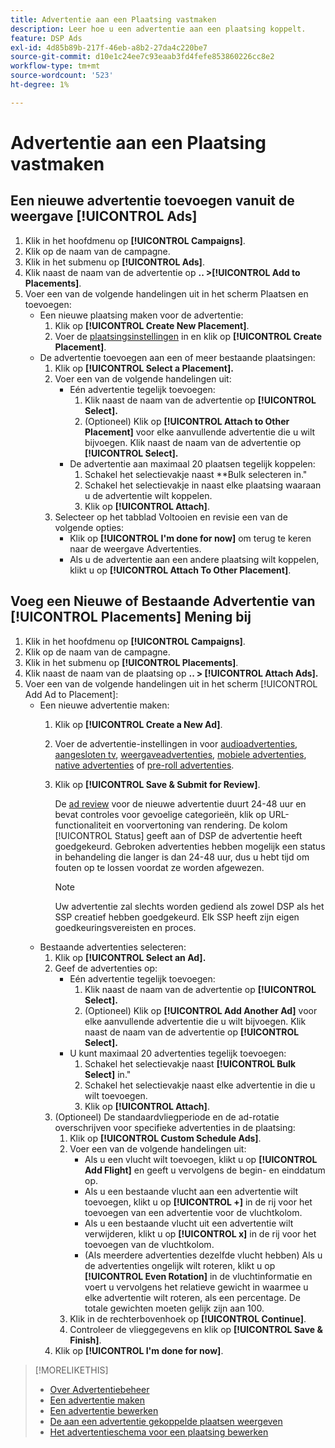 ```yaml
---
title: Advertentie aan een Plaatsing vastmaken
description: Leer hoe u een advertentie aan een plaatsing koppelt.
feature: DSP Ads
exl-id: 4d85b89b-217f-46eb-a8b2-27da4c220be7
source-git-commit: d10e1c24ee7c93eaab3fd4fefe853860226cc8e2
workflow-type: tm+mt
source-wordcount: '523'
ht-degree: 1%

---
```


# Advertentie aan een Plaatsing vastmaken

## Een nieuwe advertentie toevoegen vanuit de weergave [!UICONTROL Ads]

1. Klik in het hoofdmenu op **[!UICONTROL Campaigns]**.
1. Klik op de naam van de campagne.
1. Klik in het submenu op **[!UICONTROL Ads]**.
1. Klik naast de naam van de advertentie op **.. >[!UICONTROL Add to Placements]**.
1. Voer een van de volgende handelingen uit in het scherm Plaatsen en toevoegen:
   * Een nieuwe plaatsing maken voor de advertentie:
      1. Klik op **[!UICONTROL Create New Placement]**.
      1. Voer de [plaatsingsinstellingen](/help/dsp/campaign-management/placements/placement-settings.md) in en klik op **[!UICONTROL Create Placement]**.
   * De advertentie toevoegen aan een of meer bestaande plaatsingen:
      1. Klik op **[!UICONTROL Select a Placement].**
      1. Voer een van de volgende handelingen uit:
         * Eén advertentie tegelijk toevoegen:
            1. Klik naast de naam van de advertentie op **[!UICONTROL Select].**
            1. (Optioneel) Klik op **[!UICONTROL Attach to Other Placement]** voor elke aanvullende advertentie die u wilt bijvoegen. Klik naast de naam van de advertentie op **[!UICONTROL Select].**
         * De advertentie aan maximaal 20 plaatsen tegelijk koppelen:
            1. Schakel het selectievakje naast **Bulk selecteren in.&quot;
            1. Schakel het selectievakje in naast elke plaatsing waaraan u de advertentie wilt koppelen.
            1. Klik op **[!UICONTROL Attach]**.
      1. Selecteer op het tabblad Voltooien en revisie een van de volgende opties:
         * Klik op **[!UICONTROL I'm done for now]** om terug te keren naar de weergave Advertenties.
         * Als u de advertentie aan een andere plaatsing wilt koppelen, klikt u op **[!UICONTROL Attach To Other Placement]**.

## Voeg een Nieuwe of Bestaande Advertentie van [!UICONTROL Placements] Mening bij

1. Klik in het hoofdmenu op **[!UICONTROL Campaigns]**.
1. Klik op de naam van de campagne.
1. Klik in het submenu op **[!UICONTROL Placements]**.
1. Klik naast de naam van de plaatsing op **.. > [!UICONTROL Attach Ads].**
1. Voer een van de volgende handelingen uit in het scherm [!UICONTROL Add Ad to Placement]:
   * Een nieuwe advertentie maken:
      1. Klik op **[!UICONTROL Create a New Ad]**.
      1. Voer de advertentie-instellingen in voor [audioadvertenties](ad-settings-audio.md), [aangesloten tv](ad-settings-connected-tv.md), [weergaveadvertenties](ad-settings-display.md), [mobiele advertenties](ad-settings-mobile.md), [native advertenties](ad-settings-native.md) of [pre-roll advertenties](ad-settings-pre-roll.md).
      1. Klik op **[!UICONTROL Save & Submit for Review]**.

         De [ad review](ad-about.md) voor de nieuwe advertentie duurt 24-48 uur en bevat controles voor gevoelige categorieën, klik op URL-functionaliteit en voorvertoning van rendering. De kolom [!UICONTROL Status] geeft aan of DSP de advertentie heeft goedgekeurd. Gebroken advertenties hebben mogelijk een status in behandeling die langer is dan 24-48 uur, dus u hebt tijd om fouten op te lossen voordat ze worden afgewezen.

         >[!NOTE]
         >
         >Uw advertentie zal slechts worden gediend als zowel DSP als het SSP creatief hebben goedgekeurd. Elk SSP heeft zijn eigen goedkeuringsvereisten en proces.
   * Bestaande advertenties selecteren:
      1. Klik op **[!UICONTROL Select an Ad].**
      1. Geef de advertenties op:
         * Eén advertentie tegelijk toevoegen:
            1. Klik naast de naam van de advertentie op **[!UICONTROL Select].**
            1. (Optioneel) Klik op **[!UICONTROL Add Another Ad]** voor elke aanvullende advertentie die u wilt bijvoegen. Klik naast de naam van de advertentie op **[!UICONTROL Select].**
         * U kunt maximaal 20 advertenties tegelijk toevoegen:
            1. Schakel het selectievakje naast **[!UICONTROL Bulk Select]** in.&quot;
            1. Schakel het selectievakje naast elke advertentie in die u wilt toevoegen.
            1. Klik op **[!UICONTROL Attach]**.
      1. (Optioneel) De standaardvliegperiode en de ad-rotatie overschrijven voor specifieke advertenties in de plaatsing:
         1. Klik op **[!UICONTROL Custom Schedule Ads]**.
         1. Voer een van de volgende handelingen uit:
            * Als u een vlucht wilt toevoegen, klikt u op **[!UICONTROL Add Flight]** en geeft u vervolgens de begin- en einddatum op.
            * Als u een bestaande vlucht aan een advertentie wilt toevoegen, klikt u op **[!UICONTROL +]** in de rij voor het toevoegen van een advertentie voor de vluchtkolom.
            * Als u een bestaande vlucht uit een advertentie wilt verwijderen, klikt u op **[!UICONTROL x]** in de rij voor het toevoegen van de vluchtkolom.
            * (Als meerdere advertenties dezelfde vlucht hebben) Als u de advertenties ongelijk wilt roteren, klikt u op **[!UICONTROL Even Rotation]** in de vluchtinformatie en voert u vervolgens het relatieve gewicht in waarmee u elke advertentie wilt roteren, als een percentage.
De totale gewichten moeten gelijk zijn aan 100.
         1. Klik in de rechterbovenhoek op **[!UICONTROL Continue]**.
         1. Controleer de vlieggegevens en klik op **[!UICONTROL Save & Finish]**.
      1. Klik op **[!UICONTROL I'm done for now]**.


>[!MORELIKETHIS]
>
>* [Over Advertentiebeheer](ad-about.md)
>* [Een advertentie maken](ad-create.md)
>* [Een advertentie bewerken](ad-edit.md)
>* [De aan een advertentie gekoppelde plaatsen weergeven](ad-list-placements.md)
>* [Het advertentieschema voor een plaatsing bewerken](/help/dsp/campaign-management/placements/placement-edit-ad-schedule.md)

